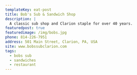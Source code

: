 ```yaml
---
templateKey: eat-post
title: Bob's Sub & Sandwich Shop
description: |
  A classic sub shop and Clarion staple for over 40 years. 
featuredpost: true
featuredimage: /img/bobs.jpg
phone: 814-226-7951
address: 501 Main Street, Clarion, PA, USA
site: www.bobssubclarion.com
tags:
  - bobs sub
  - sandwiches
  - restaurant
---
```

